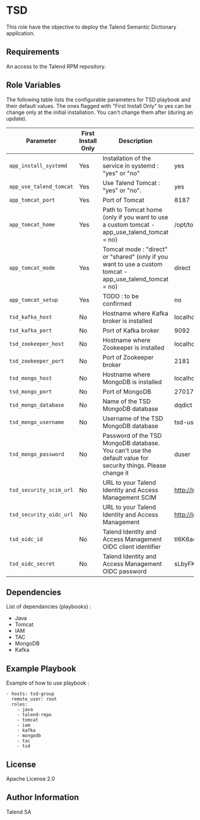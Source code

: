 TSD
=========

This role have the objective to deploy the Talend Semantic Dictionary application.

Requirements
------------

An access to the Talend RPM repository.

Role Variables
--------------

The following table lists the configurable parameters for TSD playbook and their default values.
The ones flagged with "First Install Only" to yes can be change only at the initial installation. You can't change them after (during an update).

Parameter                             | First Install Only | Description                                      | Default
--------------------------------------|--------------------|--------------------------------------------------|--------------------------------
`app_install_systemd`  |Yes|Installation of the service in systemd : "yes" or "no"  | yes
`app_use_talend_tomcat`|Yes|Use Talend Tomcat : "yes" or "no".                      | yes
`app_tomcat_port`      |Yes|Port of Tomcat                                          | 8187
`app_tomcat_home`      |Yes|Path to Tomcat home (only if you want to use a custom tomcat - app_use_talend_tomcat = no)| /opt/tomcat
`app_tomcat_mode`      |Yes|Tomcat mode : "direct" or "shared" (only if you want to use a custom tomcat - app_use_talend_tomcat = no) | direct
`app_tomcat_setup`     |Yes|TODO : to be confirmed                                  | no
`tsd_kafka_host`       |No |Hostname where Kafka broker is installed                | localhost
`tsd_kafka_port`       |No |Port of Kafka broker                                    | 9092
`tsd_zookeeper_host`   |No |Hostname where Zookeeper is installed                   | localhost
`tsd_zookeeper_port`   |No |Port of Zookeeper broker                                | 2181
`tsd_mongo_host`       |No |Hostname where MongoDB is installed                     | localhost
`tsd_mongo_port`       |No |Port of MongoDB                                         | 27017
`tsd_mongo_database`   |No |Name of the TSD MongoDB database                        | dqdict
`tsd_mongo_username`   |No |Username of the TSD MongoDB database                    | tsd-user
`tsd_mongo_password`   |No |Password of the TSD MongoDB database. You can't use the default value for security things. Please change it        | duser
`tsd_security_scim_url`|No |URL to your Talend Identity and Access Management SCIM  | <http://localhost:9080/scim>
`tsd_security_oidc_url`|No |URL to your Talend Identity and Access Management       | <http://localhost:9080/oidc>
`tsd_oidc_id`          |No |Talend Identity and Access Management OIDC client identifier | tl6K6ac7tSE-LQ
`tsd_oidc_secret`      |No |Talend Identity and Access Management OIDC password     | sLbyFKTzM8F0dTL10mHd3A

Dependencies
------------

List of dependancies (playbooks) :

- Java
- Tomcat
- IAM
- TAC
- MongoDB
- Kafka

Example Playbook
----------------

Example of how to use playbook :

    - hosts: tsd-group
      remote_user: root
      roles:
        - java
        - talend-repo
        - tomcat
        - iam
        - kafka
        - mongodb
        - tac
        - tsd

License
-------

Apache License 2.0

Author Information
------------------

Talend SA
